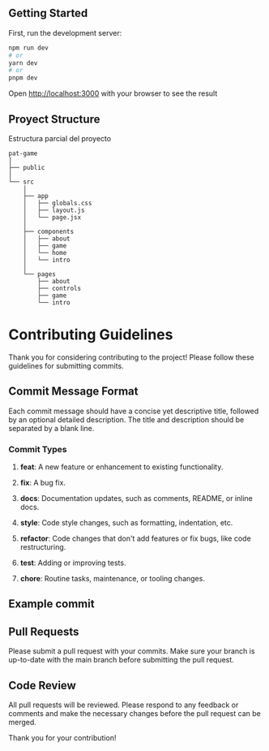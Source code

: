 ## Getting Started

First, run the development server:

```bash
npm run dev
# or
yarn dev
# or
pnpm dev
```

Open [http://localhost:3000](http://localhost:3000) with your browser to see the result

## Proyect Structure

Estructura parcial del proyecto

```
pat-game
│
├── public
│
└── src
    │
    ├── app
    │   ├── globals.css
    │   ├── layout.js
    │   └── page.jsx
    │
    ├── components
    │   ├── about
    │   ├── game
    │   └── home
    │   └── intro
    │
    └── pages
        ├── about
        ├── controls
        ├── game
        └── intro

```

# Contributing Guidelines

Thank you for considering contributing to the project! Please follow these guidelines for submitting commits.

## Commit Message Format

Each commit message should have a concise yet descriptive title, followed by an optional detailed description. The title and description should be separated by a blank line.

### Commit Types

1. **feat**: A new feature or enhancement to existing functionality.


2. **fix**: A bug fix.


3. **docs**: Documentation updates, such as comments, README, or inline docs.


4. **style**: Code style changes, such as formatting, indentation, etc.


5. **refactor**: Code changes that don't add features or fix bugs, like code restructuring.


6. **test**: Adding or improving tests.


7. **chore**: Routine tasks, maintenance, or tooling changes.


## Example commit


## Pull Requests

Please submit a pull request with your commits. Make sure your branch is up-to-date with the main branch before submitting the pull request.

## Code Review

All pull requests will be reviewed. Please respond to any feedback or comments and make the necessary changes before the pull request can be merged.

Thank you for your contribution!



